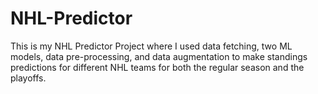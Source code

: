# NHL-Predictor

This is my NHL Predictor Project where I used data fetching, two ML models, data pre-processing, and data augmentation to make standings predictions for different NHL teams for both the regular season and the playoffs. 
